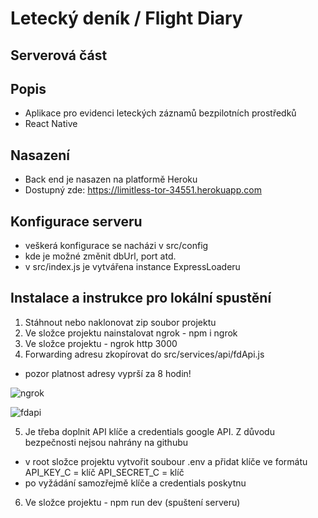 # Letecký deník / Flight Diary

## Serverová část

## Popis

- Aplikace pro evidenci leteckých záznamů bezpilotních prostředků
- React Native

## Nasazení

- Back end je nasazen na platformě Heroku
- Dostupný zde: https://limitless-tor-34551.herokuapp.com

## Konfigurace serveru

- veškerá konfigurace se nacházi v src/config
- kde je možné změnit dbUrl, port atd.
- v src/index.js je vytvářena instance ExpressLoaderu

## Instalace a instrukce pro lokální spustění

1. Stáhnout nebo naklonovat zip soubor projektu
2. Ve složce projektu nainstalovat ngrok - npm i ngrok
3. Ve složce projektu - ngrok http 3000
4. Forwarding adresu zkopírovat do src/services/api/fdApi.js

- pozor platnost adresy vyprší za 8 hodin!

![ngrok](https://user-images.githubusercontent.com/45901583/101216244-75cc4580-367f-11eb-9b12-327a05f8d2cb.PNG)

![fdapi](https://user-images.githubusercontent.com/45901583/101216343-a1e7c680-367f-11eb-9691-80cfc2a9542a.PNG)

5. Je třeba doplnit API klíče a credentials google API. Z důvodu bezpečnosti nejsou nahrány na githubu

- v root složce projektu vytvořit soubour .env a přidat klíče ve formátu
  API_KEY_C = klíč
  API_SECRET_C = klíč
- po vyžádání samozřejmě klíče a credentials poskytnu

6. Ve složce projektu - npm run dev (spuštení serveru)
